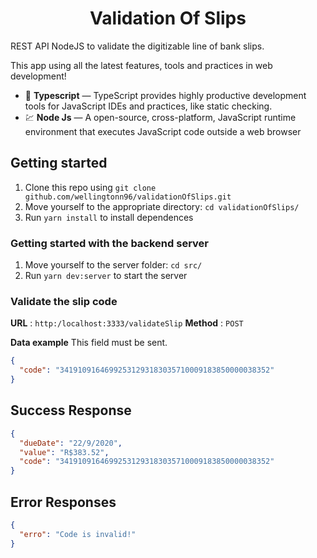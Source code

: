 <h1 align="center">
Validation Of Slips
</h1>
REST API NodeJS to validate the digitizable line of bank slips.

This app using all the latest features, tools and practices in web development!

- :blue_book: **Typescript** — TypeScript provides highly productive development tools for JavaScript IDEs and practices, like static checking.
- 💹 **Node Js** — A open-source, cross-platform, JavaScript runtime environment that executes JavaScript code outside a web browser

## Getting started

1. Clone this repo using `git clone github.com/wellingtonn96/validationOfSlips.git`
2. Move yourself to the appropriate directory: `cd validationOfSlips/`
3. Run `yarn install` to install dependences

### Getting started with the backend server

1. Move yourself to the server folder: `cd src/`
2. Run `yarn dev:server` to start the server

### Validate the slip code

**URL** : `http:/localhost:3333/validateSlip` **Method** : `POST`

**Data example** This field must be sent.

```json
{
  "code": "34191091646992531293183035710009183850000038352"
}
```

## Success Response

```json
{
  "dueDate": "22/9/2020",
  "value": "R$383.52",
  "code": "34191091646992531293183035710009183850000038352"
}
```

## Error Responses

```json
{
  "erro": "Code is invalid!"
}
```
